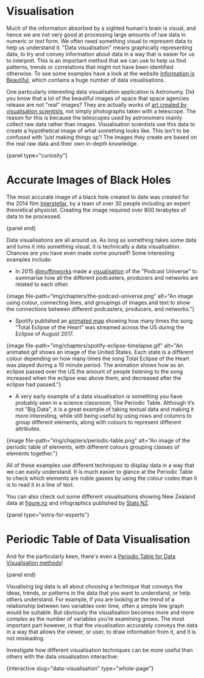 # Visualisation

Much of the information absorbed by a sighted human's brain is visual, and hence we are not very good at processing large amounts of raw data in numeric or text form.
We often need something visual to represent data to help us understand it.
"Data visualisation" means graphically representing data, to try and convey information about data in a way that is easier for us to interpret.
This is an important method that we can use to help us find patterns, trends or correlations that might not have been identified otherwise.
To see some examples have a look at the website [Information is Beautiful](https://informationisbeautiful.net/), which contains a huge number of data visualisations.

One particularly interesting data visualisation application is Astronomy.
Did you know that a lot of the beautiful images of space that space agencies release are not "real" images? They are actually works of [art created by visualisation scientists](https://www.youtube.com/watch?v=xc1V9d8jrr8), not simply photographs taken with a telescope.
The reason for this is because the telescopes used by astronomers mainly collect raw data rather than images.
Visualisation scientists use this data to create a hypothetical image of what something looks like. This isn't to be confused with 'just making things up'!
The images they create are based on the real raw data and their own in-depth knowledge.

{panel type="curiosity"}

# Accurate Images of Black Holes

The most accurate image of a black hole created to date was created for the 2014 film [Interstellar](https://www.youtube.com/watch?v=MfGfZwQ_qaY), by a team of over 30 people including an expert theoretical physicist.
Creating the image required over 800 terabytes of data to be processed.

{panel end}

Data visualisations are all around us.
As long as something takes some data and turns it into something visual, it is technically a data visualisation.
Chances are you have even made some yourself!
Some interesting examples include:

- In 2015 [@muffinworks](https://twitter.com/muffinworks) made a [visualisation](https://twitter.com/muffinworks/status/660674764684554240) of the "Podcast Universe" to summarise how all the different podcasters, producers and networks are related to each other.

{image file-path="img/chapters/the-podcast-universe.png" alt="An image using colour, connecting lines, and groupings of images and text to show the connections between different podcasters, producers, and networks."}

- Spotify published an [animated map](https://www.cnet.com/news/spotify-gif-shows-total-eclipse-of-the-heart-eclipsing-the-eclipse/) showing how many times the song “Total Eclipse of the Heart” was streamed across the US during the Eclipse of August 2017.

{image file-path="img/chapters/spotify-eclipse-timelapse.gif" alt="An animated gif shows an image of the United States. Each state is a different colour depending on how many times the song Total Eclipse of the Heart was played during a 10 minute period. The animation shows how as an eclipse passed over the US the amount of people listening to the song increased when the eclipse was above them, and decreased after the eclipse had passed."}

- A very early example of a data visualisation is something you have probably seen in a science classroom, The Periodic Table.
Although it’s not "Big Data", it is a great example of taking textual data and making it more interesting, while still being useful by using rows and columns to group different elements, along with colours to represent different attributes.

{image file-path="img/chapters/periodic-table.png" alt="An image of the periodic table of elements, with different colours grouping classes of elements together."}

All of these examples use different techniques to display data in a way that we can easily understand.
It is much easier to glance at the Periodic Table to check which elements are noble gasses by using the colour codes than it is to read it in a line of text.

You can also check out some different visualisations showing New Zealand data at [figure.nz](https://figure.nz/) and infographics published by [Stats NZ](https://www.stats.govt.nz/insights?filters=Infographics).

{panel type="extra-for-experts"}

# Periodic Table of Data Visualisation

And for the particularly keen, there's even a [Periodic Table for Data Visualisation methods](http://www.visual-literacy.org/periodic_table/periodic_table.html)!

{panel end}

Visualising big data is all about choosing a technique that conveys the ideas, trends, or patterns in the data that you want to understand, or help others understand.
For example, if you are looking at the trend of a relationship between two variables over time, often a simple line graph would be suitable.
But obviously the visualisation becomes more and more complex as the number of variables you’re examining grows.
The most important part however, is that the visualisation accurately conveys the data in a way that allows the viewer, or user, to draw information from it, and it is not misleading.

Investigate how different visualisation techniques can be more useful than others with the data visualisation interactive:

{interactive slug="data-visualisation" type="whole-page"}
